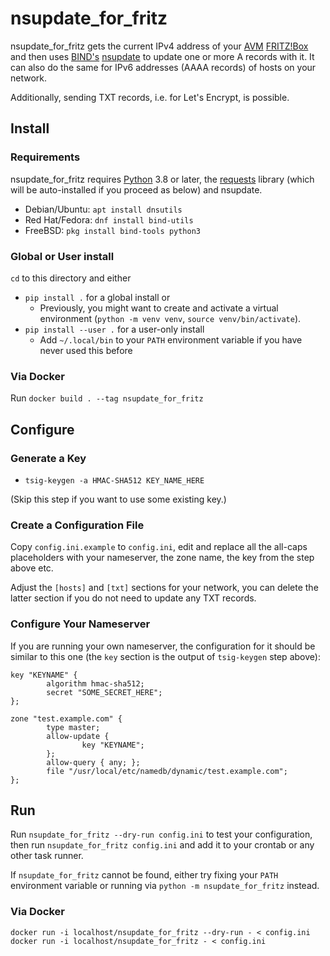 # nsupdate_for_fritz
nsupdate_for_fritz gets the current IPv4 address of your [AVM](https://avm.de/) [FRITZ!Box](https://en.avm.de/products/fritzbox/)
and then uses [BIND's](https://bind.isc.org/) [nsupdate](https://bind9.readthedocs.io/en/latest/manpages.html#nsupdate-dynamic-dns-update-utility)
to update one or more A records with it. It can also do the same for IPv6 addresses (AAAA records) of hosts on your network.

Additionally, sending TXT records, i.e. for Let's Encrypt, is possible.

## Install

### Requirements
nsupdate_for_fritz requires [Python](https://www.python.org) 3.8 or later, the [requests](https://requests.readthedocs.io/)
library (which will be auto-installed if you proceed as below) and nsupdate.

* Debian/Ubuntu: `apt install dnsutils`
* Red Hat/Fedora: `dnf install bind-utils`
* FreeBSD: `pkg install bind-tools python3`

### Global or User install
`cd` to this directory and
either

* `pip install .` for a global install or
  * Previously, you might want to create and activate a virtual environment
    (`python -m venv venv`, `source venv/bin/activate`).
* `pip install --user .` for a user-only install
  * Add `~/.local/bin` to your `PATH` environment variable if you have never used this before

### Via Docker
Run `docker build . --tag nsupdate_for_fritz`

## Configure

### Generate a Key
* `tsig-keygen -a HMAC-SHA512 KEY_NAME_HERE`

(Skip this step if you want to use some existing key.)

### Create a Configuration File

Copy `config.ini.example` to `config.ini`, edit and replace all the all-caps
placeholders with your nameserver, the zone name, the key from the step above etc.

Adjust the `[hosts]` and `[txt]` sections for your network, you can delete
the latter section if you do not need to update any TXT records.

### Configure Your Nameserver

If you are running your own nameserver, the configuration for it should be similar
to this one (the `key` section is the output of `tsig-keygen` step above):

```
key "KEYNAME" {
        algorithm hmac-sha512;
        secret "SOME_SECRET_HERE";
};

zone "test.example.com" {
        type master;
        allow-update {
                key "KEYNAME";
        };
        allow-query { any; };
        file "/usr/local/etc/namedb/dynamic/test.example.com";
};
```

## Run

Run `nsupdate_for_fritz --dry-run config.ini` to test your configuration, then run
`nsupdate_for_fritz config.ini` and add it to your crontab or any other task runner.

If `nsupdate_for_fritz` cannot be found, either try fixing your `PATH` environment
variable or running via `python -m nsupdate_for_fritz` instead.

### Via Docker
```shell
docker run -i localhost/nsupdate_for_fritz --dry-run - < config.ini
docker run -i localhost/nsupdate_for_fritz - < config.ini
```
